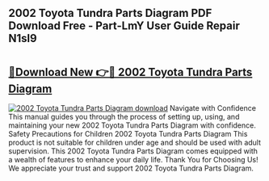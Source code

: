 ## 2002 Toyota Tundra Parts Diagram PDF Download Free - Part-LmY User Guide Repair N1sl9

# <h2><a href="http://dfttmh.blite.top/?on=2002+Toyota+Tundra+Parts+Diagram">🔗Download New 👉🔴 2002 Toyota Tundra Parts Diagram</a></h2>

[![2002 Toyota Tundra Parts Diagram download](https://i.imgur.com/lujVjoI.png)](http://dfttmh.blite.top/?on=2002+Toyota+Tundra+Parts+Diagram)
Navigate with Confidence This manual guides you through the process of setting up, using, and maintaining your new 2002 Toyota Tundra Parts Diagram with confidence. Safety Precautions for Children 2002 Toyota Tundra Parts Diagram This product is not suitable for children under age and should be used with adult supervision. This 2002 Toyota Tundra Parts Diagram comes equipped with a wealth of features to enhance your daily life. Thank You for Choosing Us! We appreciate your trust and support 2002 Toyota Tundra Parts Diagram.
